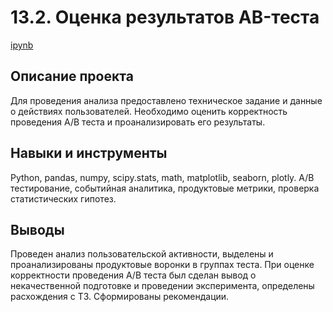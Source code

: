 # 13.2. Оценка результатов AB-теста

[ipynb](https://github.com/Natalyas23/Portfolio/blob/main/13.2.%20Выпуск_Оценка%20результатов%20AB-теста/13.%20Выпуск_Оценка%20результатов%20AB-теста.ipynb)

## Описание проекта

Для проведения анализа предоставлено техническое задание и данные о действиях пользователей. Необходимо оценить корректность проведения А/В теста и проанализировать его результаты.

## Навыки и инструменты

Python, pandas, numpy, scipy.stats, math, matplotlib, seaborn, plotly. А/В тестирование, событийная аналитика, продуктовые метрики, проверка статистических гипотез.

## Выводы

Проведен анализ пользовательской активности, выделены и проанализированы продуктовые воронки в группах теста. При оценке корректности  проведения А/В теста был сделан вывод о некачественной подготовке и проведении эксперимента, определены расхождения с ТЗ. Сформированы рекомендации.

